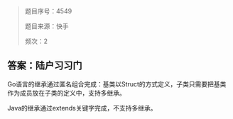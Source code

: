 > 题目序号：4549
>
> 题目来源：快手
>
> 频次：2

## 答案：陆户习习门

Go语言的继承通过匿名组合完成：基类以Struct的方式定义，子类只需要把基类作为成员放在子类的定义中，支持多继承。

Java的继承通过extends关键字完成，不支持多继承。